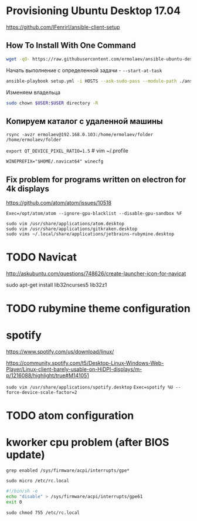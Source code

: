 Provisioning Ubuntu Desktop 17.04
=========================

https://github.com/IFenrirI/ansible-client-setup

How To Install With One Command
-------------------------------
```bash
wget -qO- https://raw.githubusercontent.com/ermolaev/ansible-ubuntu-desktop/master/run.sh | bash
```

Начать выполнение с определенной задачи - `--start-at-task`

```bash
ansible-playbook setup.yml -i HOSTS --ask-sudo-pass --module-path ./ansible_modules --start-at-task="Run teamviewer winecfg"
```

Изменяем владельца
```bash
sudo chown $USER:$USER directory -R
``````

Копируем каталог с удаленной машины
-------------------------------
`rsync -avzr ermolaev@192.168.0.103:/home/ermolaev/folder /home/ermolaev/folder`

`export QT_DEVICE_PIXEL_RATIO=1.5` # vim ~/.profile

`WINEPREFIX="$HOME/.navicat64" winecfg`

Fix problem for programs written on electron for 4k displays
-------------------------------
https://github.com/atom/atom/issues/10518

`Exec=/opt/atom/atom --ignore-gpu-blacklist --disable-gpu-sandbox %F`

```
sudo vim /usr/share/applications/atom.desktop
sudo vim /usr/share/applications/gitkraken.desktop
sudo vims ~/.local/share/applications/jetbrains-rubymine.desktop
```


# TODO Navicat

http://askubuntu.com/questions/748626/create-launcher-icon-for-navicat

sudo apt-get install lib32ncurses5 lib32z1

# TODO rubymine theme configuration

# spotify
https://www.spotify.com/us/download/linux/

https://community.spotify.com/t5/Desktop-Linux-Windows-Web-Player/Linux-client-barely-usable-on-HiDPI-displays/m-p/1216088/highlight/true#M141051

`sudo vim /usr/share/applications/spotify.desktop`
`Exec=spotify %U --force-device-scale-factor=2`

# TODO atom configuration

# kworker cpu problem (after BIOS update)
`grep enabled /sys/firmware/acpi/interrupts/gpe*`

`sudo micro /etc/rc.local`
```bash
#!/bin/sh -e
echo "disable" > /sys/firmware/acpi/interrupts/gpe61
exit 0
```
`sudo chmod 755 /etc/rc.local`
